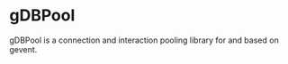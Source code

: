 gDBPool
=======

gDBPool is a connection and interaction pooling library for and based on gevent.



